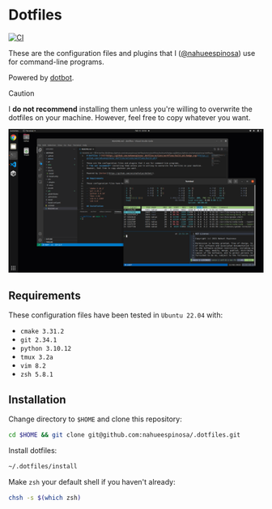 # Dotfiles

[![CI](https://github.com/nahueespinosa/.dotfiles/actions/workflows/build.yml/badge.svg)](https://github.com/nahueespinosa/.dotfiles/actions/workflows/build.yml)

These are the configuration files and plugins that I ([@nahueespinosa](https://github.com/nahueespinosa)) use for command-line programs.

Powered by [dotbot](https://github.com/anishathalye/dotbot/).

> [!CAUTION]
> I **do not recommend** installing them unless you're willing to overwrite the dotfiles on your machine. However, feel free to copy whatever you want.

![Screenshot](misc/screenshot.png)

## Requirements

These configuration files have been tested in `Ubuntu 22.04` with:

- `cmake 3.31.2`
- `git 2.34.1`
- `python 3.10.12`
- `tmux 3.2a`
- `vim 8.2`
- `zsh 5.8.1`

## Installation

Change directory to `$HOME` and clone this repository:

```bash
cd $HOME && git clone git@github.com:nahueespinosa/.dotfiles.git
```

Install dotfiles:

```bash
~/.dotfiles/install
```

Make `zsh` your default shell if you haven't already:

```bash
chsh -s $(which zsh)
```